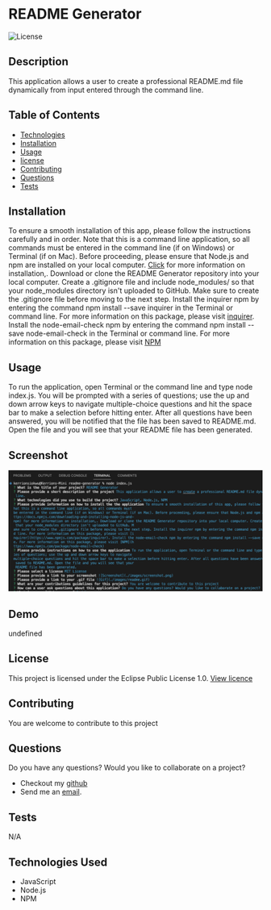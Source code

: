 # README Generator

  ![License](https://img.shields.io/badge/License-EPL_1.0-red.svg)

  ## Description
  This application allows a user to create a professional README.md file dynamically from input entered through the command line.

  ## Table of Contents
  * [Technologies](#technologies)
  * [Installation](#installation)
  * [Usage](#usage)
  * [license](#license)
  * [Contributing](#contributing)
  * [Questions](#questions)
  * [Tests](#tests)
  
 
  ## Installation 
  To ensure a smooth installation of this app, please follow the instructions carefully and in order. Note that this is a command line application, so all commands must be entered in the command line (if on Windows) or Terminal (if on Mac). Before proceeding, please ensure that Node.js and npm are installed on your local computer. [Click](https://docs.npmjs.com/downloading-and-installing-node-js-and-npm) for more information on installation,. Download or clone the README Generator repository into your local computer. Create a .gitignore file and include node_modules/ so that your node_modules directory isn't uploaded to GitHub. Make sure to create the .gitignore file before moving to the next step. Install the inquirer npm by entering the command npm install --save inquirer in the Terminal or command line. For more information on this package, please visit [inquirer](https://www.npmjs.com/package/inquirer). Install the node-email-check npm by entering the command npm install --save node-email-check in the Terminal or command line. For more information on this package, please visit [NPM](https://www.npmjs.com/package/node-email-check)

  ## Usage
  To run the application, open Terminal or the command line and type node index.js. You will be prompted with a series of questions; use the up and down arrow keys to navigate multiple-choice questions and hit the space bar to make a selection before hitting enter. After all questions have been answered, you will be notified that the file has been saved to README.md. Open the file and you will see that your README file has been generated.

  ## Screenshot
  ![Screenshot](./images/screenshot.png)

  ## Demo
  undefined

  ## License
  This project is licensed under the Eclipse Public License 1.0. [View licence](https://opensource.org/licenses/EPL-1.0)

  ## Contributing
  You are welcome to contribute to this project

  ## Questions
  Do you have any questions? Would you like to collaborate on a project?
  * Checkout my [github](https://github.com/ladykays)
  * Send me an [email](mailto:ladykerrion@yahoo.com).

  ## Tests
  N/A

  ## Technologies Used
  * JavaScript  
* Node.js  
* NPM 

